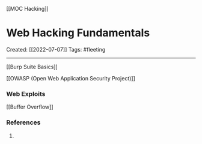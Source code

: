[[MOC Hacking]]

# Web Hacking Fundamentals
Created:  [[2022-07-07]]
Tags: #fleeting 

---
[[Burp Suite Basics]]

[[OWASP (Open Web Application Security Project)]]







### Web Exploits

[[Buffer Overflow]]




### References
1. 